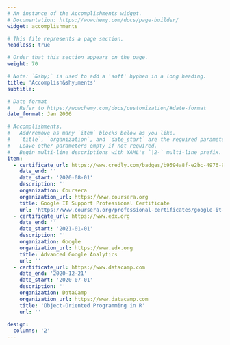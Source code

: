 ```yaml
---
# An instance of the Accomplishments widget.
# Documentation: https://wowchemy.com/docs/page-builder/
widget: accomplishments

# This file represents a page section.
headless: true

# Order that this section appears on the page.
weight: 70

# Note: `&shy;` is used to add a 'soft' hyphen in a long heading.
title: 'Accomplish&shy;ments'
subtitle:

# Date format
#   Refer to https://wowchemy.com/docs/customization/#date-format
date_format: Jan 2006

# Accomplishments.
#   Add/remove as many `item` blocks below as you like.
#   `title`, `organization`, and `date_start` are the required parameters.
#   Leave other parameters empty if not required.
#   Begin multi-line descriptions with YAML's `|2-` multi-line prefix.
item:
  - certificate_url: https://www.credly.com/badges/b9594a8f-e2bc-4976-9022-ad4b4eb47e2d?source=linked_in_profile
    date_end: ''
    date_start: '2020-08-01'
    description: ''
    organization: Coursera
    organization_url: https://www.coursera.org
    title: Google IT Support Professional Certificate
    url: 'https://www.coursera.org/professional-certificates/google-it-support?utm_source=gg&utm_medium=sem&utm_campaign=B2C_INDIA_google-it-support_google_FTCOF_professional-certificates_arte-agency_degree&utm_content=B2C&campaignid=18004738734&adgroupid=141678228124&device=c&keyword=it%20support%20certification&matchtype=b&network=g&devicemodel=&adpostion=&creativeid=615927265427&hide_mobile_promo'
  - certificate_url: https://www.edx.org
    date_end: ''
    date_start: '2021-01-01'
    description: ''
    organization: Google
    organization_url: https://www.edx.org
    title: Advanced Google Analytics
    url: ''
  - certificate_url: https://www.datacamp.com
    date_end: '2020-12-21'
    date_start: '2020-07-01'
    description: ''
    organization: DataCamp
    organization_url: https://www.datacamp.com
    title: 'Object-Oriented Programming in R'
    url: ''

design:
  columns: '2'
---
```

